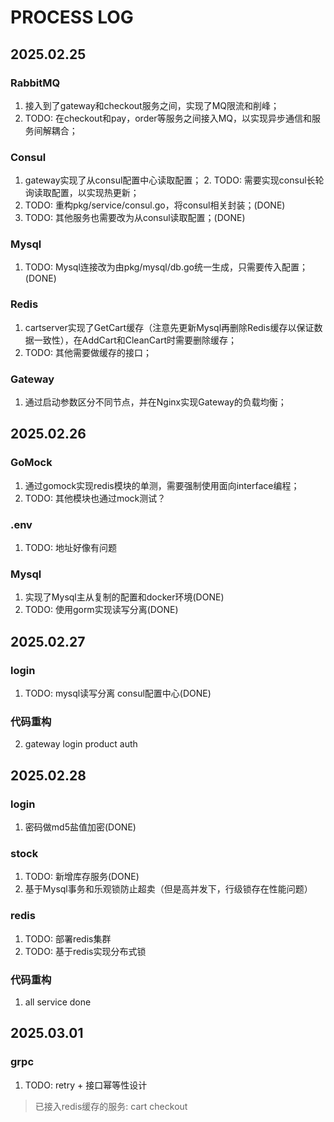 # PROCESS LOG

## 2025.02.25

### RabbitMQ
1. 接入到了gateway和checkout服务之间，实现了MQ限流和削峰；
2. TODO: 在checkout和pay，order等服务之间接入MQ，以实现异步通信和服务间解耦合；

### Consul 
1. gateway实现了从consul配置中心读取配置； 2. TODO: 需要实现consul长轮询读取配置，以实现热更新；
3. TODO: 重构pkg/service/consul.go，将consul相关封装；(DONE)
4. TODO: 其他服务也需要改为从consul读取配置；(DONE)

### Mysql
1. TODO: Mysql连接改为由pkg/mysql/db.go统一生成，只需要传入配置；(DONE)

### Redis
1. cartserver实现了GetCart缓存（注意先更新Mysql再删除Redis缓存以保证数据一致性），在AddCart和CleanCart时需要删除缓存；
2. TODO: 其他需要做缓存的接口；

### Gateway
1. 通过启动参数区分不同节点，并在Nginx实现Gateway的负载均衡；

## 2025.02.26

### GoMock
1. 通过gomock实现redis模块的单测，需要强制使用面向interface编程；
2. TODO: 其他模块也通过mock测试？

### .env
1. TODO: 地址好像有问题

### Mysql
1. 实现了Mysql主从复制的配置和docker环境(DONE)
2. TODO: 使用gorm实现读写分离(DONE)

## 2025.02.27

### login
1. TODO: mysql读写分离 consul配置中心(DONE)

### 代码重构
2. gateway login product auth

## 2025.02.28

### login
1. 密码做md5盐值加密(DONE)

### stock
1. TODO: 新增库存服务(DONE)
2. 基于Mysql事务和乐观锁防止超卖（但是高并发下，行级锁存在性能问题）

### redis
1. TODO: 部署redis集群
2. TODO: 基于redis实现分布式锁

### 代码重构
1. all service done 


## 2025.03.01

### grpc
1. TODO: retry + 接口幂等性设计


> 已接入redis缓存的服务: cart checkout


